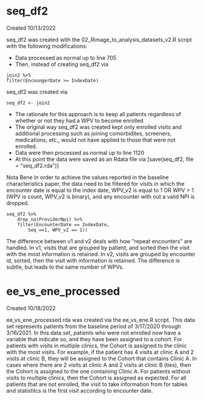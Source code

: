 # seq_df2

Created 10/13/2022

seq_df2 was created with the 02_Rimage_to_analysis_datasets_v2.R script with the following modifications:
- Data processed as normal up to line 705
- Then, instead of creating seq_df2 via
```{r} [
join2 %>% 
filter(EncoungerDate >= IndexDate)
```
seq_df2 was created via
```{r} 
seq_df2 <- join2
```

- The rationale for this approach is to keep all patients regardless of whether or not they had a WPV to become enrolled
- The original way seq_df2 was created kept only enrolled visits and additional processing such as joining comorbidites, screeners, medications, etc., would not have applied to those that were not enrolled. 
- Data were then processed as normal up to line 1120
- At this point the data were saved as an Rdata file via [save(seq_df2, file = "seq_df2.rda")]

Nota Bene
In order to achieve the values reported in the baseline characteristics paper, the data need to be filtered for visits in which the encounter date is equal to the index date, WPV_v2 is equal to 1 OR WPV > 1 (WPV is count, WPV_v2 is binary), and any encounter with out a valid NPI is dropped.
```{r}
seq_df2 %>% 
	drop_na(ProviderNpi) %>% 
	filter(EncounterDate == IndexDate, 
		Seq ==1, WPV_v2 == 1))
```

The difference between v1 and v2 deals with how "repeat encounters" are handled. In v1, visits that are grouped by patient, and sorted then the visit with the most information is retained. In v2, visits are grouped by encounter id, sorted, then the visit with information is retained. The difference is subtle, but leads to the same number of WPVs.


# ee_vs_ene_processed

Created 10/18/2022

ee_vs_ene_processed.rda was created via the ee_vs_ene.R script. This data set represents patients from the baseline period of 3/17/2020 through 3/16/2021. In this data set, patients who were not enrolled now have a variable that indicate so, and they have been assigned to a cohort. For patients with visits in multiple clinics, the Cohort is assigned to the clinic with the most visits. For example, if the patient has 4 visits at clinic A and 2 visits at clinic B, they will be assigned to the Cohort that contains Clinic A. In cases where there are 2 visits at clinic A and 2 visits at clinic B (ties), then the Cohort is assigned to the one containing Clinic A. For patients without visits to multiple clinics, then the Cohort is assigned as expected. For all patients that are not enrolled, the visit to take information from for tables and statistitcs is the first visit according to encounter date.



